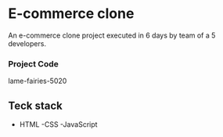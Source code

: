# E-commerce clone
An e-commerce clone project executed in 6 days by team of a 5 developers.
### Project Code
lame-fairies-5020
## Teck stack
- HTML
-CSS
-JavaScript
